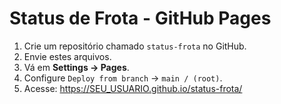 # Status de Frota - GitHub Pages

1. Crie um repositório chamado `status-frota` no GitHub.
2. Envie estes arquivos.
3. Vá em **Settings → Pages**.
4. Configure `Deploy from branch` → `main / (root)`.
5. Acesse: https://SEU_USUARIO.github.io/status-frota/
